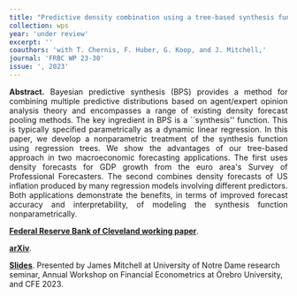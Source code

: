 ```yaml
---
title: "Predictive density combination using a tree-based synthesis function. [WP](https://doi.org/10.26509/frbc-wp-202330)"
collection: wps
year: 'under review'
excerpt: ''
coauthors: 'with T. Chernis, F. Huber, G. Koop, and J. Mitchell,' 
journal: 'FRBC WP 23-30'
issue: ', 2023'
---
```

<p align="justify"> <b>Abstract.</b> Bayesian predictive synthesis (BPS) provides a method for combining multiple predictive distributions based on agent/expert opinion analysis theory and encompasses a range of existing density forecast pooling methods. The key ingredient in BPS is a ``synthesis'' function. This is typically specified parametrically as a dynamic linear regression. In this paper, we develop a nonparametric treatment of the synthesis function using regression trees. We show the advantages of our tree-based approach in two macroeconomic forecasting applications. The first uses density forecasts for GDP growth from the euro area's Survey of Professional Forecasters. The second combines density forecasts of US inflation produced by many regression models involving different predictors. Both applications demonstrate the benefits, in terms of improved forecast accuracy and interpretability, of modeling the synthesis function nonparametrically.
</p>

[**Federal Reserve Bank of Cleveland working paper**](https://doi.org/10.26509/frbc-wp-202330).

[**arXiv**](https://arxiv.org/abs/2311.12671).

[**Slides**](https://www.dropbox.com/scl/fi/eoqjiwo0bntgk8z8a8wtd/CFE2023_BPS-NP-TVP.pdf?rlkey=d1w9w0x56g68rfshigwbirdum&dl=0). Presented by James Mitchell at University of Notre Dame research seminar, Annual Workshop on Financial Econometrics at Örebro University, and CFE 2023.
